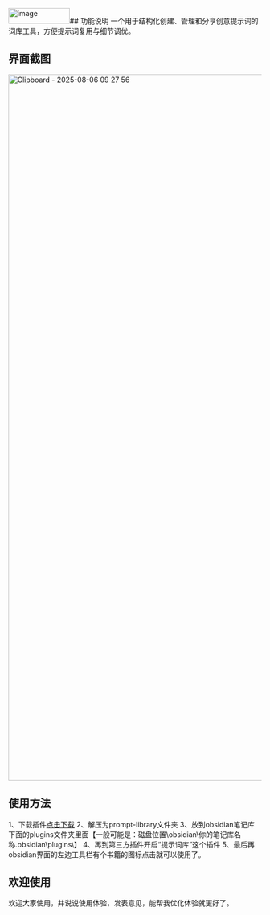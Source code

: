 <img width="122" height="31" alt="image" src="https://github.com/user-attachments/assets/554e3d1e-beae-4022-b112-22ed33df8237" />## 功能说明
一个用于结构化创建、管理和分享创意提示词的词库工具，方便提示词复用与细节调优。

## 界面截图

<img width="1639" height="1405" alt="Clipboard - 2025-08-06 09 27 56" src="https://github.com/user-attachments/assets/185d31a6-6a59-4a68-894d-e176b7802df2" />


## 使用方法
1、下载插件[点击下载](https://github.com/malongan/prompt-library/releases/tag/v2.2.0)
2、解压为prompt-library文件夹
3、放到obsidian笔记库下面的plugins文件夹里面【一般可能是：磁盘位置\obsidian\你的笔记库名称\.obsidian\plugins\】
4、再到第三方插件开启“提示词库”这个插件
5、最后再obsidian界面的左边工具栏有个书籍的图标点击就可以使用了。

## 欢迎使用
欢迎大家使用，并说说使用体验，发表意见，能帮我优化体验就更好了。

